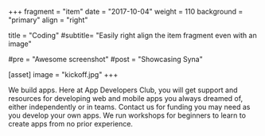 +++
fragment = "item"
date = "2017-10-04"
weight = 110
background = "primary"
align = "right"

title = "Coding"
#subtitle= "Easily right align the item fragment even with an image"

#pre = "Awesome screenshot"
#post = "Showcasing Syna"

[asset]
  image = "kickoff.jpg"
+++

We build apps. Here at App Developers Club, you will get support and resources for developing web and mobile apps you always dreamed of, either independently or in teams. Contact us for funding you may need as you develop your own apps. We run workshops for beginners to learn to create apps from no prior experience.
